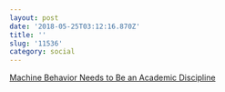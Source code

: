 ```yaml
---
layout: post
date: '2018-05-25T03:12:16.870Z'
title: ''
slug: '11536'
category: social
---
```

[Machine Behavior Needs to Be an Academic Discipline](http://nautil.us/issue/58/self/machine-behavior-needs-to-be-an-academic-discipline)
